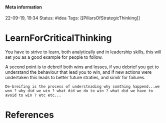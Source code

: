 #### Meta information
22-09-19, 19:34
Status: #idea
Tags: [[PillarsOfStrategicThinking]]

# LearnForCriticalThinking
You have to strive to learn, both analytically and in leadership skills, this will set you as a good example for people to follow.

A second point is to debreif both wins and losses, if you debrief you get to understand the behaviour that lead you to win, and if new actions were undertaken this leads to better future straties, and similr for failures.

```ad-important
De-breifing is the process of understnading why somthing happend...we won ? why did we win ? what did we do to win ? what did we have to avoid to win ? etc etc...
```






# References
